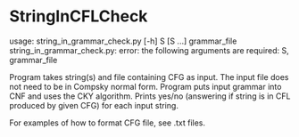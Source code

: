 # StringInCFLCheck

usage: string_in_grammar_check.py [-h] S [S ...] grammar_file
string_in_grammar_check.py: error: the following arguments are required: S, grammar_file

Program takes string(s) and file containing CFG as input. The input file does not need to be in
Compsky normal form. Program puts input grammar into CNF and uses the CKY algorithm. Prints yes/no 
(answering if string is in CFL produced by given CFG) for each input string. 

For examples of how to format CFG file, see .txt files. 
